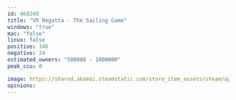 ```yaml
---
id: 468240
title: "VR Regatta - The Sailing Game"
windows: "true"
mac: "false"
linux: false
positive: 146
negative: 24
estimated_owners: "500000 - 1000000"
peak_ccu: 0

image: https://shared.akamai.steamstatic.com/store_item_assets/steam/apps/468240/header.jpg?t=1724973717
opinions:
---
```

